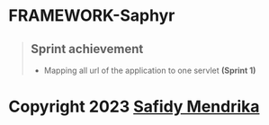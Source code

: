# FRAMEWORK-Saphyr
 
> ## Sprint achievement 
> - Mapping all url of the application to one servlet **(Sprint 1)**


# Copyright 2023 [Safidy Mendrika](https://github.com/SafidyMendrika)
